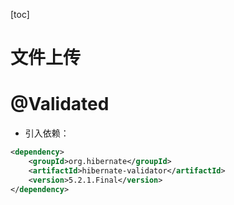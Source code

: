 [toc]

# 文件上传

# @Validated
* 引入依赖：
```xml
<dependency>
    <groupId>org.hibernate</groupId>
    <artifactId>hibernate-validator</artifactId>
    <version>5.2.1.Final</version>
</dependency>
```